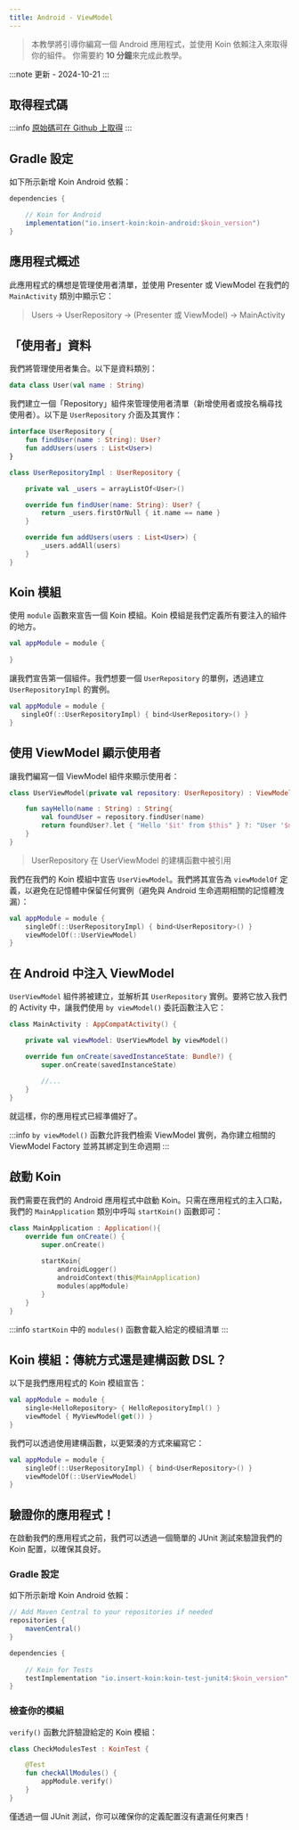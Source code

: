 ```yaml
---
title: Android - ViewModel
---
```


> 本教學將引導你編寫一個 Android 應用程式，並使用 Koin 依賴注入來取得你的組件。
> 你需要約 **10 分鐘**來完成此教學。

:::note
更新 - 2024-10-21
:::

## 取得程式碼

:::info
[原始碼可在 Github 上取得](https://github.com/InsertKoinIO/koin-getting-started/tree/main/android)
:::

## Gradle 設定

如下所示新增 Koin Android 依賴：

```groovy
dependencies {

    // Koin for Android
    implementation("io.insert-koin:koin-android:$koin_version")
}
```

## 應用程式概述

此應用程式的構想是管理使用者清單，並使用 Presenter 或 ViewModel 在我們的 `MainActivity` 類別中顯示它：

> Users -> UserRepository -> (Presenter 或 ViewModel) -> MainActivity

## 「使用者」資料

我們將管理使用者集合。以下是資料類別：

```kotlin
data class User(val name : String)
```

我們建立一個「Repository」組件來管理使用者清單（新增使用者或按名稱尋找使用者）。以下是 `UserRepository` 介面及其實作：

```kotlin
interface UserRepository {
    fun findUser(name : String): User?
    fun addUsers(users : List<User>)
}

class UserRepositoryImpl : UserRepository {

    private val _users = arrayListOf<User>()

    override fun findUser(name: String): User? {
        return _users.firstOrNull { it.name == name }
    }

    override fun addUsers(users : List<User>) {
        _users.addAll(users)
    }
}
```

## Koin 模組

使用 `module` 函數來宣告一個 Koin 模組。Koin 模組是我們定義所有要注入的組件的地方。

```kotlin
val appModule = module {
    
}
```

讓我們宣告第一個組件。我們想要一個 `UserRepository` 的單例，透過建立 `UserRepositoryImpl` 的實例。

```kotlin
val appModule = module {
   singleOf(::UserRepositoryImpl) { bind<UserRepository>() }
}
```

## 使用 ViewModel 顯示使用者

讓我們編寫一個 ViewModel 組件來顯示使用者：

```kotlin
class UserViewModel(private val repository: UserRepository) : ViewModel() {

    fun sayHello(name : String) : String{
        val foundUser = repository.findUser(name)
        return foundUser?.let { "Hello '$it' from $this" } ?: "User '$name' not found!"
    }
}
```

> UserRepository 在 UserViewModel 的建構函數中被引用

我們在我們的 Koin 模組中宣告 `UserViewModel`。我們將其宣告為 `viewModelOf` 定義，以避免在記憶體中保留任何實例（避免與 Android 生命週期相關的記憶體洩漏）：

```kotlin
val appModule = module {
    singleOf(::UserRepositoryImpl) { bind<UserRepository>() }
    viewModelOf(::UserViewModel)
}
```

## 在 Android 中注入 ViewModel

`UserViewModel` 組件將被建立，並解析其 `UserRepository` 實例。要將它放入我們的 Activity 中，讓我們使用 `by viewModel()` 委託函數注入它：

```kotlin
class MainActivity : AppCompatActivity() {

    private val viewModel: UserViewModel by viewModel()

    override fun onCreate(savedInstanceState: Bundle?) {
        super.onCreate(savedInstanceState)
        
        //...
    }
}
```

就這樣，你的應用程式已經準備好了。

:::info
`by viewModel()` 函數允許我們檢索 ViewModel 實例，為你建立相關的 ViewModel Factory 並將其綁定到生命週期
:::

## 啟動 Koin

我們需要在我們的 Android 應用程式中啟動 Koin。只需在應用程式的主入口點，我們的 `MainApplication` 類別中呼叫 `startKoin()` 函數即可：

```kotlin
class MainApplication : Application(){
    override fun onCreate() {
        super.onCreate()
        
        startKoin{
            androidLogger()
            androidContext(this@MainApplication)
            modules(appModule)
        }
    }
}
```

:::info
`startKoin` 中的 `modules()` 函數會載入給定的模組清單
:::

## Koin 模組：傳統方式還是建構函數 DSL？

以下是我們應用程式的 Koin 模組宣告：

```kotlin
val appModule = module {
    single<HelloRepository> { HelloRepositoryImpl() }
    viewModel { MyViewModel(get()) }
}
```

我們可以透過使用建構函數，以更緊湊的方式來編寫它：

```kotlin
val appModule = module {
    singleOf(::UserRepositoryImpl) { bind<UserRepository>() }
    viewModelOf(::UserViewModel)
}
```

## 驗證你的應用程式！

在啟動我們的應用程式之前，我們可以透過一個簡單的 JUnit 測試來驗證我們的 Koin 配置，以確保其良好。

### Gradle 設定

如下所示新增 Koin Android 依賴：

```groovy
// Add Maven Central to your repositories if needed
repositories {
	mavenCentral()    
}

dependencies {
    
    // Koin for Tests
    testImplementation "io.insert-koin:koin-test-junit4:$koin_version"
}
```

### 檢查你的模組

`verify()` 函數允許驗證給定的 Koin 模組：

```kotlin
class CheckModulesTest : KoinTest {

    @Test
    fun checkAllModules() {
        appModule.verify()
    }
}
```

僅透過一個 JUnit 測試，你可以確保你的定義配置沒有遺漏任何東西！